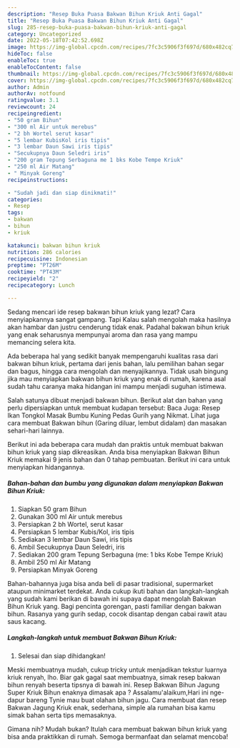 ```yaml
---
description: "Resep Buka Puasa Bakwan Bihun Kriuk Anti Gagal"
title: "Resep Buka Puasa Bakwan Bihun Kriuk Anti Gagal"
slug: 285-resep-buka-puasa-bakwan-bihun-kriuk-anti-gagal
category: Uncategorized
date: 2022-05-18T07:42:52.698Z
image: https://img-global.cpcdn.com/recipes/7fc3c5906f3f697d/680x482cq70/bakwan-bihun-kriuk-foto-resep-utama.jpg
hideToc: false
enableToc: true
enableTocContent: false
thumbnail: https://img-global.cpcdn.com/recipes/7fc3c5906f3f697d/680x482cq70/bakwan-bihun-kriuk-foto-resep-utama.jpg
cover: https://img-global.cpcdn.com/recipes/7fc3c5906f3f697d/680x482cq70/bakwan-bihun-kriuk-foto-resep-utama.jpg
author: Admin
authorAv: notfound
ratingvalue: 3.1
reviewcount: 24
recipeingredient:
- "50 gram Bihun"
- "300 ml Air untuk merebus"
- "2 bh Wortel serut kasar"
- "5 lembar KubisKol iris tipis"
- "3 lembar Daun Sawi iris tipis"
- "Secukupnya Daun Seledri iris"
- "200 gram Tepung Serbaguna me 1 bks Kobe Tempe Kriuk"
- "250 ml Air Matang"
- " Minyak Goreng"
recipeinstructions:

- "Sudah jadi dan siap dinikmati!"
categories:
- Resep
tags:
- bakwan
- bihun
- kriuk

katakunci: bakwan bihun kriuk 
nutrition: 286 calories
recipecuisine: Indonesian
preptime: "PT26M"
cooktime: "PT43M"
recipeyield: "2"
recipecategory: Lunch

---
```



Sedang mencari ide resep bakwan bihun kriuk yang lezat? Cara menyiapkannya sangat gampang. Tapi Kalau salah mengolah maka hasilnya akan hambar dan justru cenderung tidak enak. Padahal bakwan bihun kriuk yang enak seharusnya mempunyai aroma dan rasa yang mampu memancing selera kita.


Ada beberapa hal yang sedikit banyak mempengaruhi kualitas rasa dari bakwan bihun kriuk, pertama dari jenis bahan, lalu pemilihan bahan segar dan bagus, hingga cara mengolah dan menyajikannya. Tidak usah bingung jika mau menyiapkan bakwan bihun kriuk yang enak di rumah, karena asal sudah tahu caranya maka hidangan ini mampu menjadi suguhan istimewa.

Salah satunya dibuat menjadi bakwan bihun. Berikut alat dan bahan yang perlu dipersiapkan untuk membuat kudapan tersebut: Baca Juga: Resep Ikan Tongkol Masak Bumbu Kuning Pedas Gurih yang Nikmat. Lihat juga cara membuat Bakwan bihun (Garing diluar, lembut didalam) dan masakan sehari-hari lainnya.


Berikut ini ada beberapa cara mudah dan praktis untuk membuat bakwan bihun kriuk yang siap dikreasikan. Anda bisa menyiapkan Bakwan Bihun Kriuk memakai 9 jenis bahan dan 0 tahap pembuatan. Berikut ini cara untuk menyiapkan hidangannya.

<!--inarticleads1-->

##### Bahan-bahan dan bumbu yang digunakan dalam menyiapkan Bakwan Bihun Kriuk:

1. Siapkan 50 gram Bihun
1. Gunakan 300 ml Air untuk merebus
1. Persiapkan 2 bh Wortel, serut kasar
1. Persiapkan 5 lembar Kubis/Kol, iris tipis
1. Sediakan 3 lembar Daun Sawi, iris tipis
1. Ambil Secukupnya Daun Seledri, iris
1. Sediakan 200 gram Tepung Serbaguna (me: 1 bks Kobe Tempe Kriuk)
1. Ambil 250 ml Air Matang
1. Persiapkan  Minyak Goreng


Bahan-bahannya juga bisa anda beli di pasar tradisional, supermarket ataupun minimarket terdekat. Anda cukup ikuti bahan dan langkah-langkah yang sudah kami berikan di bawah ini supaya dapat mengolah Bakwan Bihun Kriuk yang. Bagi pencinta gorengan, pasti familiar dengan bakwan bihun. Rasanya yang gurih sedap, cocok disantap dengan cabai rawit atau saus kacang. 

<!--inarticleads2-->

##### Langkah-langkah untuk membuat Bakwan Bihun Kriuk:


1. Selesai dan siap dihidangkan!

Meski membuatnya mudah, cukup tricky untuk menjadikan tekstur luarnya kriuk renyah, lho. Biar gak gagal saat membuatnya, simak resep bakwan bihun renyah beserta tipsnya di bawah ini. Resep Bakwan Bihun Jagung Super Kriuk Bihun enaknya dimasak apa ? Assalamu&#39;alaikum,Hari ini nge-dapur bareng Tynie mau buat olahan bihun jagu. Cara membuat dan resep Bakwan Jagung Kriuk enak, sederhana, simple ala rumahan bisa kamu simak bahan serta tips memasaknya. 

Gimana nih? Mudah bukan? Itulah cara membuat bakwan bihun kriuk yang bisa anda praktikkan di rumah. Semoga bermanfaat dan selamat mencoba!
